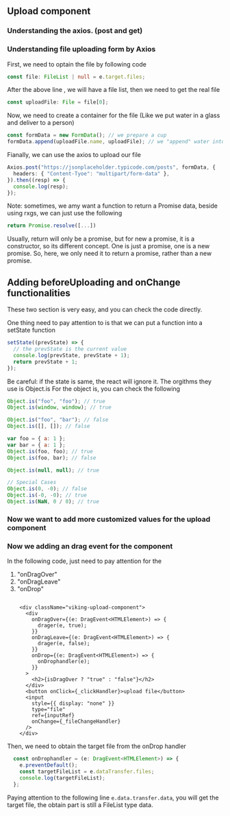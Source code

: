 ## Upload component

### Understanding the axios. (post and get)

### Understanding file uploading form by Axios

First, we need to optain the file by following code

```typescript
const file: FileList | null = e.target.files;
```

After the above line , we will have a file list, then we need to get the real file

```typescript
const uploadFile: File = file[0];
```

Now, we need to create a container for the file (Like we put water in a glass and deliver to a person)

```typescript
const formData = new FormData(); // we prepare a cup
formData.append(uploadFile.name, uploadFile); // we "append" water into the cup
```

Fianally, we can use the axios to upload our file

```typescript
Axios.post("https://jsonplaceholder.typicode.com/posts", formData, {
  headers: { "Content-Tyoe": "multipart/form-data" },
}).then((resp) => {
  console.log(resp);
});
```

Note: sometimes, we amy want a function to return a Promise data, beside using rxgs, we can just use the following
```javascript
return Promise.resolve([...])
```
Usually, return will only be a promise, but for new a promise, it is a constructor, so its different concept. 
One is just a promise, one is a new promise. So, here, we only need it to return a promise, rather than a new promise. 


## Adding beforeUploading and onChange functionalities

These two section is very easy, and you can check the code directly.

One thing need to pay attention to is that we can put a function into a setState function

```typescript
setState((prevState) => {
  // the prevState is the current value
  console.log(prevState, prevState + 1);
  return prevState + 1;
});
```

Be careful: if the state is same, the react will ignore it.
The orgithms they use is Object.is
For the object is,
you can check the following

```javascript
Object.is("foo", "foo"); // true
Object.is(window, window); // true

Object.is("foo", "bar"); // false
Object.is([], []); // false

var foo = { a: 1 };
var bar = { a: 1 };
Object.is(foo, foo); // true
Object.is(foo, bar); // false

Object.is(null, null); // true

// Special Cases
Object.is(0, -0); // false
Object.is(-0, -0); // true
Object.is(NaN, 0 / 0); // true
```

### Now we want to add more customized values for the upload component

### Now we adding an drag event for the component
In the following code, just need to pay attention for the 
1. "onDragOver"
2. "onDragLeave"
3. "onDrop"

```tsx
    
    <div className="viking-upload-component">
      <div
        onDragOver={(e: DragEvent<HTMLElement>) => {
          drager(e, true);
        }}
        onDragLeave={(e: DragEvent<HTMLElement>) => {
          drager(e, false);
        }}
        onDrop={(e: DragEvent<HTMLElement>) => {
          onDrophandler(e);
        }}
      >
        <h2>{isDragOver ? "true" : "false"}</h2>
      </div>
      <button onClick={_clickHandler}>upload file</button>
      <input
        style={{ display: "none" }}
        type="file"
        ref={inputRef}
        onChange={_fileChangeHandler}
      />
    </div>
```

Then, we need to obtain the target file from the onDrop handler 

``` typescript
  const onDrophandler = (e: DragEvent<HTMLElement>) => {
    e.preventDefault();
    const targetFileList = e.dataTransfer.files;
    console.log(targetFileList);
  };
```
Paying attention to the following line
`e.data.transfer.data`, you will get the target file, the obtain part is still a FileList type data. 